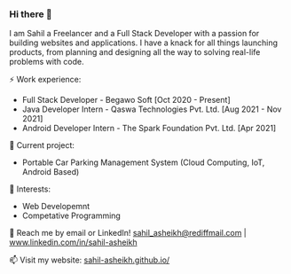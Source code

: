 <div>
  <h3>Hi there 👋</h3>
  <p>I am Sahil a Freelancer and a Full Stack Developer with a passion for building websites and applications. I have a knack for all things launching products, from planning and designing all the way to solving real-life problems with code.</p>
  <p>⚡ Work experience:</p>
  <ul>
    <li>Full Stack Developer - Begawo Soft [Oct 2020 - Present]</li>
    <li>Java Developer Intern - Qaswa Technologies Pvt. Ltd. [Aug 2021 - Nov 2021]</li>
    <li>Android Developer Intern - The Spark Foundation Pvt. Ltd. [Apr 2021]</li>
  </ul>
  <p>🔭 Current project:</p>
  <ul>
    <li>Portable Car Parking Management System (Cloud Computing, IoT, Android Based)</li>
  </ul>
  <p>🌱 Interests:</p>
  <ul>
    <li>Web Developemnt</li>
    <li>Competative Programming</li>
  </ul>
  
  <p>💬 Reach me by email or LinkedIn! <a href="sahil_asheikh@rediffmail.com" targer="_blank">sahil_asheikh@rediffmail.com</a> | 
    <a href="https://www.linkedin.com/in/sahil-asheikh" targer="_blank">www.linkedin.com/in/sahil-asheikh</p></a>

  <p>📫 Visit my website: <a href="https://sahil-asheikh.github.io/" targer="_blank">sahil-asheikh.github.io/</a></p>

</div>
